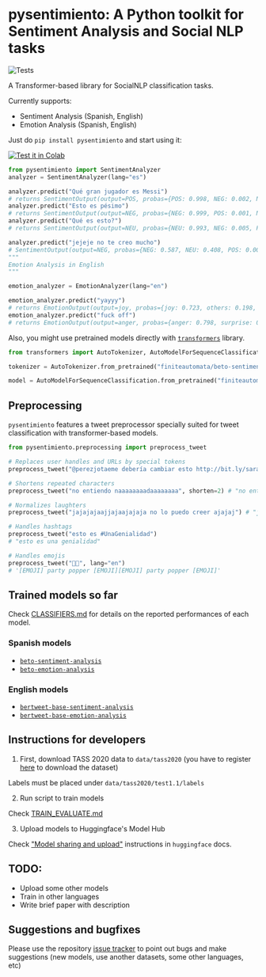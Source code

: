 # pysentimiento: A Python toolkit for Sentiment Analysis and Social NLP tasks


![Tests](https://github.com/finiteautomata/pysentimiento/workflows/run_tests/badge.svg)

A Transformer-based library for SocialNLP classification tasks.

Currently supports:

- Sentiment Analysis (Spanish, English)
- Emotion Analysis (Spanish, English)


Just do `pip install pysentimiento` and start using it:

[![Test it in Colab](https://colab.research.google.com/assets/colab-badge.svg)](https://colab.research.google.com/github/finiteautomata/pysentimiento/blob/master/notebooks/PySentimiento_Sentiment_Analysis_in_Spanish.ipynb)

```python
from pysentimiento import SentimentAnalyzer
analyzer = SentimentAnalyzer(lang="es")

analyzer.predict("Qué gran jugador es Messi")
# returns SentimentOutput(output=POS, probas={POS: 0.998, NEG: 0.002, NEU: 0.000})
analyzer.predict("Esto es pésimo")
# returns SentimentOutput(output=NEG, probas={NEG: 0.999, POS: 0.001, NEU: 0.000})
analyzer.predict("Qué es esto?")
# returns SentimentOutput(output=NEU, probas={NEU: 0.993, NEG: 0.005, POS: 0.002})

analyzer.predict("jejeje no te creo mucho")
# SentimentOutput(output=NEG, probas={NEG: 0.587, NEU: 0.408, POS: 0.005})
"""
Emotion Analysis in English
"""

emotion_analyzer = EmotionAnalyzer(lang="en")

emotion_analyzer.predict("yayyy")
# returns EmotionOutput(output=joy, probas={joy: 0.723, others: 0.198, surprise: 0.038, disgust: 0.011, sadness: 0.011, fear: 0.010, anger: 0.009})
emotion_analyzer.predict("fuck off")
# returns EmotionOutput(output=anger, probas={anger: 0.798, surprise: 0.055, fear: 0.040, disgust: 0.036, joy: 0.028, others: 0.023, sadness: 0.019})

```

Also, you might use pretrained models directly with [`transformers`](https://github.com/huggingface/transformers) library.

```python
from transformers import AutoTokenizer, AutoModelForSequenceClassification

tokenizer = AutoTokenizer.from_pretrained("finiteautomata/beto-sentiment-analysis")

model = AutoModelForSequenceClassification.from_pretrained("finiteautomata/beto-sentiment-analysis")
```

## Preprocessing

`pysentimiento` features a tweet preprocessor specially suited for tweet classification with transformer-based models.

```python
from pysentimiento.preprocessing import preprocess_tweet

# Replaces user handles and URLs by special tokens
preprocess_tweet("@perezjotaeme debería cambiar esto http://bit.ly/sarasa") # "[USER] debería cambiar esto [URL]"

# Shortens repeated characters
preprocess_tweet("no entiendo naaaaaaaadaaaaaaaa", shorten=2) # "no entiendo naadaa"

# Normalizes laughters
preprocess_tweet("jajajajaajjajaajajaja no lo puedo creer ajajaj") # "jaja no lo puedo creer jaja"

# Handles hashtags
preprocess_tweet("esto es #UnaGenialidad")
# "esto es una genialidad"

# Handles emojis
preprocess_tweet("🎉🎉", lang="en")
# '[EMOJI] party popper [EMOJI][EMOJI] party popper [EMOJI]'
```

## Trained models so far

Check [CLASSIFIERS.md](CLASSIFIERS.md) for details on the reported performances of each model.

### Spanish models

- [`beto-sentiment-analysis`](https://huggingface.co/finiteautomata/beto-sentiment-analysis)
- [`beto-emotion-analysis`](https://huggingface.co/finiteautomata/beto-emotion-analysis)

### English models

- [`bertweet-base-sentiment-analysis`](https://huggingface.co/finiteautomata/bertweet-base-sentiment-analysis)
- [`bertweet-base-emotion-analysis`](https://huggingface.co/finiteautomata/bertweet-base-emotion-analysis)


## Instructions for developers

1. First, download TASS 2020 data to `data/tass2020` (you have to register [here](http://tass.sepln.org/2020/?page_id=74) to download the dataset)

Labels must be placed under `data/tass2020/test1.1/labels`

2. Run script to train models

Check [TRAIN_EVALUATE.md](TRAIN_EVALUATE.md)

3. Upload models to Huggingface's Model Hub

Check ["Model sharing and upload"](https://huggingface.co/transformers/model_sharing.html) instructions in `huggingface` docs.


## TODO:

* Upload some other models
* Train in other languages
* Write brief paper with description

## Suggestions and bugfixes

Please use the repository [issue tracker](https://github.com/finiteautomata/pysentimiento/issues) to point out bugs and make suggestions (new models, use another datasets, some other languages, etc)
